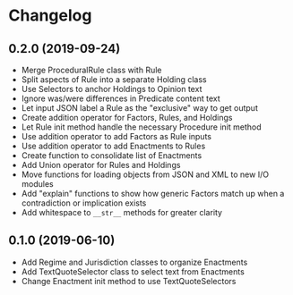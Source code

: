 Changelog
=========

0.2.0 (2019-09-24)
------------------

- Merge ProceduralRule class with Rule
- Split aspects of Rule into a separate Holding class
- Use Selectors to anchor Holdings to Opinion text
- Ignore was/were differences in Predicate content text
- Let input JSON label a Rule as the "exclusive" way to get output
- Create addition operator for Factors, Rules, and Holdings
- Let Rule init method handle the necessary Procedure init method
- Use addition operator to add Factors as Rule inputs
- Use addition operator to add Enactments to Rules
- Create function to consolidate list of Enactments
- Add Union operator for Rules and Holdings
- Move functions for loading objects from JSON and XML to new I/O modules
- Add "explain" functions to show how generic Factors match up when a contradiction or implication exists
- Add whitespace to `__str__` methods for greater clarity

0.1.0 (2019-06-10)
------------------

- Add Regime and Jurisdiction classes to organize Enactments
- Add TextQuoteSelector class to select text from Enactments
- Change Enactment init method to use TextQuoteSelectors
